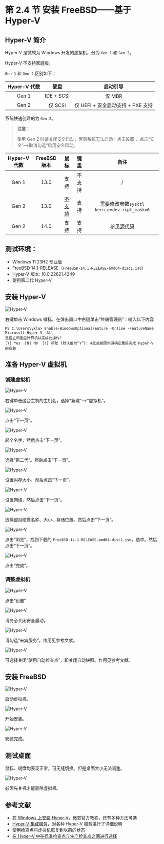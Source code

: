 # 第 2.4 节 安装 FreeBSD——基于 Hyper-V

## Hyper-V 简介

Hyper-V 是微软为 Windows 开发的虚拟机，分为 `Gen 1` 和 `Gen 2`。

Hyper-V 不支持家庭版。

`Gen 1` 和 `Gen 2` 区别如下：

| Hyper-V 代数 |    硬盘    |             启动引导              |
| :----------: | :--------: | :-------------------------------: |
|    Gen 1     | IDE + SCSI |              仅 MBR               |
|    Gen 2     |  仅 SCSI   | 仅 UEFI + 安全启动支持 + PXE 支持 |

系统快速创建的为 `Gen 2`。

>**注意：**
>
>使用 Gen 2 时请关闭安全启动，否则系统无法启动！点击设置： 点击“安全”——>取消勾选“启用安全启动。

| Hyper-V 代数 | FreeBSD 版本 |                                鼠标                                |  键盘  |                                              备注                                              |
| :----------: | :----------: | :----------------------------------------------------------------: | :----: | :--------------------------------------------------------------------------------------------: |
|    Gen 1     |     13.0     |                                支持                                | 不支持 |                                               /                                                |
|    Gen 2     |     13.0     | [不支持](https://bugs.freebsd.org/bugzilla/show_bug.cgi?id=221074) |  支持  |                          需要修改参数`sysctl kern.evdev.rcpt_mask=6`                           |
|    Gen 2     |     14.0     |                                支持                                |  支持  | 参见[源代码](https://cgit.FreeBSD.org/src/commit/?id=21f4e817fde79d5de79bfbdf180d358ca5f48bf9) |


## 测试环境：

- Windows 11 23H2 专业版
- FreeBSD 14.1-RELEASE（`FreeBSD-14.1-RELEASE-amd64-disc1.iso`）
- Hyper-V 版本: 10.0.22621.4249
- 使用第二代 Hyper-V

## 安装 Hyper-V

![Hyper-V](../.gitbook/assets/hp1.png)

右键单击 Windows 徽标，在弹出窗口中右键单击“终端管理员”：输入以下内容

```batch
PS C:\Users\ykla> Enable-WindowsOptionalFeature -Online -FeatureName Microsoft-Hyper-V -All 
是否立即重启计算机以完成此操作?
[Y] Yes  [N] No  [?] 帮助 (默认值为“Y”): #此处按回车键确定重启完成 Hyper-V 的安装
```

## 准备 Hyper-V 虚拟机

### 创建虚拟机

![Hyper-V](../.gitbook/assets/hp2.png)

右键单击这台主机的主机名，选择“新建”——>“虚拟机”。



![Hyper-V](../.gitbook/assets/hp3.png)

点击“下一页”。


![Hyper-V](../.gitbook/assets/hp4.png)

起个名字，然后点击“下一页”。

![Hyper-V](../.gitbook/assets/hp.png)

选择“第二代”。然后点击“下一页”。


![Hyper-V](../.gitbook/assets/hp5.png)

设置内存大小，然后点击“下一页”。

![Hyper-V](../.gitbook/assets/hp6.png)

设置网络，然后点击“下一页”。


![Hyper-V](../.gitbook/assets/hp7.png)

选择虚拟硬盘名称、大小、存储位置。然后点击“下一页”。


![Hyper-V](../.gitbook/assets/hp8.png)

点击“浏览”，找到下载的 `FreeBSD-14.1-RELEASE-amd64-disc1.iso`，选中。然后点击“下一页”。

![Hyper-V](../.gitbook/assets/hp9.png)

点击“完成”。

### 调整虚拟机

![Hyper-V](../.gitbook/assets/hp10.png)

点击“设置”

![Hyper-V](../.gitbook/assets/hp11.png)

请务必关闭安全启动。

![Hyper-V](../.gitbook/assets/hp12.png)

请勾选“来宾服务”。作用见参考文献。

![Hyper-V](../.gitbook/assets/hp16.jpg)

可选择关闭“使用自动检查点”，即关闭自动快照。作用见参考文献。


## 安装 FreeBSD

![Hyper-V](../.gitbook/assets/hp13.png)

启动虚拟机。

![Hyper-V](../.gitbook/assets/hp14.png)

开始安装。

![Hyper-V](../.gitbook/assets/hp15.jpg)

安装完成。

## 测试桌面

鼠标、键盘均表现正常，可无缝切换。但是桌面大小无法调整。


![Hyper-V](../.gitbook/assets/hp.jpg)

必须先关机才能删除虚拟机。

## 参考文献

- [在 Windows 上安装 Hyper-V](https://learn.microsoft.com/zh-cn/virtualization/hyper-v-on-windows/quick-start/enable-hyper-v)，微软官方教程，还有多种方法可选
- [Hyper-V 集成服务](https://learn.microsoft.com/zh-cn/virtualization/hyper-v-on-windows/reference/integration-services)，对各种 Hyper-V 服务进行了详细说明
- [使用检查点将虚拟机恢复到以前的状态](https://learn.microsoft.com/zh-cn/virtualization/hyper-v-on-windows/user-guide/checkpoints?source=recommendations&tabs=hyper-v-manager%2Cpowershell)
- [在 Hyper-V 中在标准检查点与生产检查点之间进行选择](https://learn.microsoft.com/zh-cn/windows-server/virtualization/hyper-v/manage/choose-between-standard-or-production-checkpoints-in-hyper-v)
